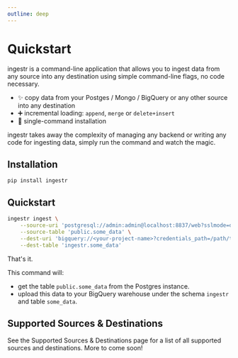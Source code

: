 ```yaml
---
outline: deep
---
```


# Quickstart
ingestr is a command-line application that allows you to ingest data from any source into any destination using simple command-line flags, no code necessary.

- ✨ copy data from your Postges / Mongo / BigQuery or any other source into any destination
- ➕ incremental loading: `append`, `merge` or `delete+insert`
- 🐍 single-command installation

ingestr takes away the complexity of managing any backend or writing any code for ingesting data, simply run the command and watch the magic.


## Installation
```
pip install ingestr
```

## Quickstart

```bash
ingestr ingest \
    --source-uri 'postgresql://admin:admin@localhost:8837/web?sslmode=disable' \
    --source-table 'public.some_data' \
    --dest-uri 'bigquery://<your-project-name>?credentials_path=/path/to/service/account.json' \
    --dest-table 'ingestr.some_data'
```

That's it.

This command will:
- get the table `public.some_data` from the Postgres instance.
- upload this data to your BigQuery warehouse under the schema `ingestr` and table `some_data`.


## Supported Sources & Destinations

See the Supported Sources & Destinations page for a list of all supported sources and destinations. More to come soon!